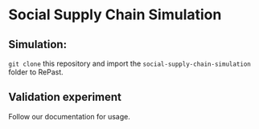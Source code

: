 # Social Supply Chain Simulation

## Simulation:

```git clone``` this repository and import the ```social-supply-chain-simulation``` folder to RePast.

## Validation experiment

Follow our documentation for usage. 




